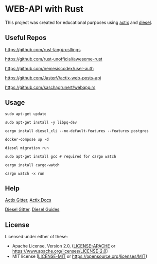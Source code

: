 # WEB-API with Rust
This project was created for educational purposes using [actix](https://actix.rs) and [diesel](https://diesel.rs). 

## Useful Repos

https://github.com/rust-lang/rustlings

https://github.com/rust-unofficial/awesome-rust

https://github.com/nemesiscodex/user-auth

https://github.com/JasterV/actix-web-posts-api

https://github.com/saschagrunert/webapp.rs


## Usage

```
sudo apt-get update

sudo apt-get install -y libpq-dev

cargo install diesel_cli --no-default-features --features postgres

docker-compose up -d 

diesel migration run

sudo apt-get install gcc # required for cargo watch

cargo install cargo-watch 

cargo watch -x run

```


## Help
[Actix Gitter](https://gitter.im/actix/actix), [Actix Docs](https://actix.rs/docs/)

[Diesel Gitter](https://gitter.im/diesel-rs/diesel), [Diesel Guides](https://diesel.rs/guides/)



## License

Licensed under either of these:

 * Apache License, Version 2.0, ([LICENSE-APACHE](LICENSE-APACHE) or
   https://www.apache.org/licenses/LICENSE-2.0)
 * MIT license ([LICENSE-MIT](LICENSE-MIT) or
   https://opensource.org/licenses/MIT)